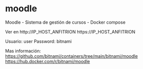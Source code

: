 # moodle
Moodle - Sistema de gestión de cursos - Docker compose

Ver en 
http://IP_HOST_ANFITRION
https://IP_HOST_ANFITRION

Usuario: user
Password: bitnami

Mas información: 
https://github.com/bitnami/containers/tree/main/bitnami/moodle
https://hub.docker.com/r/bitnami/moodle



